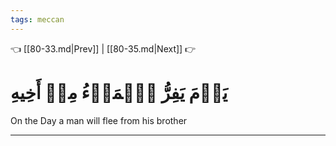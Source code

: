 ```yaml
---
tags: meccan
---
```


👈 [[80-33.md|Prev]] | [[80-35.md|Next]] 👉

# يَوۡمَ يَفِرُّ ٱلۡمَرۡءُ مِنۡ أَخِيهِ

On the Day a man will flee from his brother

---

